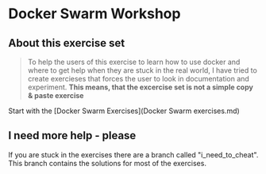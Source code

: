 # Docker Swarm Workshop

## About this exercise set

> To help the users of this exercise to learn how to use docker and where to get help when they are stuck in the real world, I have tried to create exercieses that forces the user to look in documentation and experiment.
> **This means, that the excercise set is not a simple copy & paste exercise**

Start with the [Docker Swarm Exercises](Docker Swarm exercises.md)

## I need more help - please

If you are stuck in the exercises there are a branch called "i\_need\_to\_cheat". This branch contains the solutions for most of the exercises.
